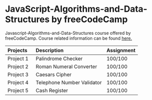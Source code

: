 # JavaScript-Algorithms-and-Data-Structures by freeCodeCamp
Javascript-Algorithms-and-Data-Structures course offered by freeCodeCamp. Course related information can be found [here.](https://www.freecodecamp.org/learn/javascript-algorithms-and-data-structures/)

| Projects⠀ |  Description                          | Assignment |
| :---      | :---                                  | :---
| Project 1 | Palindrome Checker                    | 100/100
| Project 2 | Roman Numeral Converter               | 100/100
| Project 3 | Caesars Cipher                        | 100/100
| Project 4 | Telephone Number Validator            | 100/100
| Project 5 | Cash Register                         | 100/100
